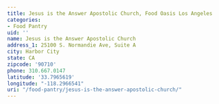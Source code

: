 ```yaml
---
title: Jesus is the Answer Apostolic Church, Food Oasis Los Angeles
categories:
- Food Pantry
uid: ''
name: Jesus is the Answer Apostolic Church
address_1: 25100 S. Normandie Ave, Suite A
city: Harbor City
state: CA
zipcode: '90710'
phone: 310.667.0147
latitude: '33.7965619'
longitude: "-118.2966541"
uri: "/food-pantry/jesus-is-the-answer-apostolic-church/"
---
```


